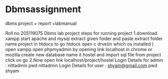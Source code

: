 # Dbmsassignment
dbms project + report +labmanual
  
Roll no 205119075 Dbms lab project
steps for running project
1.download xampp
start apache and mysql
extract given folder and paste extract folder name project in htdocs to go htdocs open c drve(in which os installed
) open xampp
open phpmyadmin by opening link localhost in chrome or mozilla
create new database name it hostel and import sql file from project click on go
2.Now open link localhost/project/hostel
Login Details for admin : nittadmin pwd nittadmin
Login Details for user : shyam@gmail.com pwd shyam
